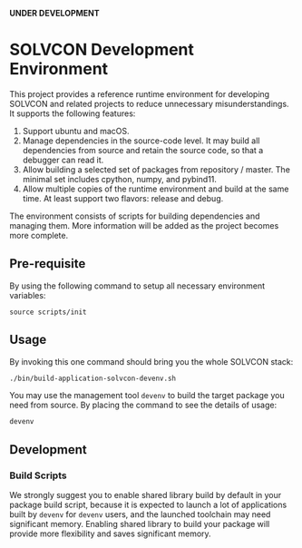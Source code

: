 **UNDER DEVELOPMENT**

# SOLVCON Development Environment

This project provides a reference runtime environment for developing SOLVCON
and related projects to reduce unnecessary misunderstandings.  It supports the
following features:

1. Support ubuntu and macOS.
2. Manage dependencies in the source-code level.  It may build all dependencies
   from source and retain the source code, so that a debugger can read it.
3. Allow building a selected set of packages from repository / master.  The
   minimal set includes cpython, numpy, and pybind11.
4. Allow multiple copies of the runtime environment and build at the same time.
   At least support two flavors: release and debug.

The environment consists of scripts for building dependencies and managing
them.  More information will be added as the project becomes more complete.


## Pre-requisite

By using the following command to setup all necessary environment variables:

```
source scripts/init
```


## Usage

By invoking this one command should bring you the whole SOLVCON stack:

```bash
./bin/build-application-solvcon-devenv.sh
```

You may use the management tool `devenv` to build the target package you need from source.
By placing the command to see the details of usage:

```
devenv
```


## Development
### Build Scripts
We strongly suggest you to enable shared library build by default in your package build script, because it is expected to launch a lot of applications built by `devenv` for `devenv` users, and the launched toolchain may need significant memory. Enabling shared library to build your package will provide more flexibility and saves significant memory.


<!-- vim: set ff=unix ft=markdown fenc=utf8 sw=2 tw=79: -->

